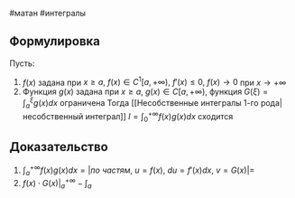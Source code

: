 #матан #интегралы 
## Формулировка
Пусть:
1. $f(x)$ задана при $x \geq a, \ f(x) \in C^1[a, + \infty), \ f'(x) \leq 0, \ f(x) \to 0$ при $x \to +\infty$
2. Функция $g(x)$ задана при $x \geq a, \ g(x) \in C[a, +\infty)$, функция $G(\xi) = \int_a^{\xi} g(x) dx$ ограничена
Тогда [[Несобственные интегралы 1-го рода|несобственный интеграл]] $I = \int_0^{+ \infty} f(x) g(x) dx$ сходится
## Доказательство
1. $\int_a^{+ \infty} f(x) g(x) dx = |по \ частям, \ u = f(x), \ du = f'(x) dx, \ v = G(x)| =$
2. $f(x) \cdot G(x) |_a^{+ \infty} - \int_a$